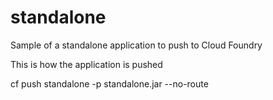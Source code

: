 standalone
==========

Sample of a standalone application to push to Cloud Foundry

This is how the application is pushed

cf push standalone -p standalone.jar --no-route
